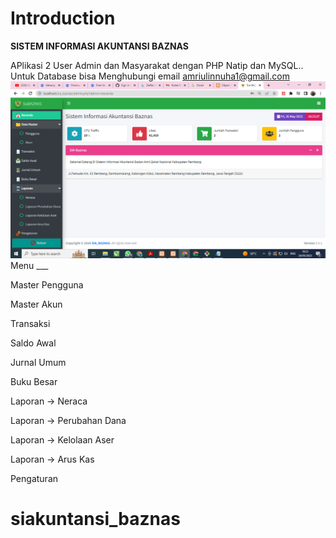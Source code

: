Introduction
============

**SISTEM INFORMASI AKUNTANSI BAZNAS**

APlikasi 2 User Admin dan Masyarakat dengan PHP Natip dan MySQL..
Untuk Database bisa Menghubungi email amriulinnuha1@gmail.com
![image.png](https://github.com/aufatech/siakuntansi_basnaz/blob/master/Untitled.png?raw=true)
Menu ___


Master Pengguna


Master Akun


Transaksi


Saldo Awal


Jurnal Umum


Buku Besar


Laporan -> Neraca


Laporan -> Perubahan Dana


Laporan -> Kelolaan Aser


Laporan -> Arus Kas


Pengaturan


# siakuntansi_baznas
